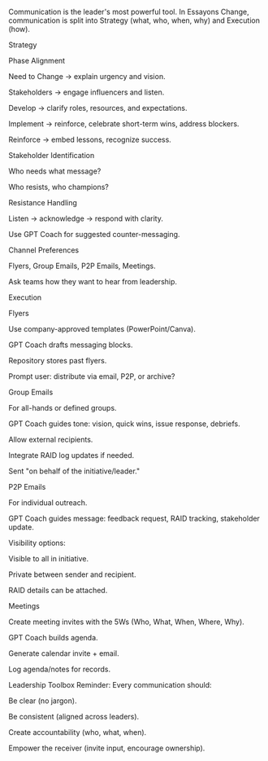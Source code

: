 Communication is the leader's most powerful tool. In Essayons Change, communication is split into Strategy (what, who, when, why) and Execution (how).

Strategy

Phase Alignment

Need to Change → explain urgency and vision.

Stakeholders → engage influencers and listen.

Develop → clarify roles, resources, and expectations.

Implement → reinforce, celebrate short-term wins, address blockers.

Reinforce → embed lessons, recognize success.

Stakeholder Identification

Who needs what message?

Who resists, who champions?

Resistance Handling

Listen → acknowledge → respond with clarity.

Use GPT Coach for suggested counter-messaging.

Channel Preferences

Flyers, Group Emails, P2P Emails, Meetings.

Ask teams how they want to hear from leadership.

Execution

Flyers

Use company-approved templates (PowerPoint/Canva).

GPT Coach drafts messaging blocks.

Repository stores past flyers.

Prompt user: distribute via email, P2P, or archive?

Group Emails

For all-hands or defined groups.

GPT Coach guides tone: vision, quick wins, issue response, debriefs.

Allow external recipients.

Integrate RAID log updates if needed.

Sent "on behalf of the initiative/leader."

P2P Emails

For individual outreach.

GPT Coach guides message: feedback request, RAID tracking, stakeholder update.

Visibility options:

Visible to all in initiative.

Private between sender and recipient.

RAID details can be attached.

Meetings

Create meeting invites with the 5Ws (Who, What, When, Where, Why).

GPT Coach builds agenda.

Generate calendar invite + email.

Log agenda/notes for records.

Leadership Toolbox Reminder:
Every communication should:

Be clear (no jargon).

Be consistent (aligned across leaders).

Create accountability (who, what, when).

Empower the receiver (invite input, encourage ownership).
